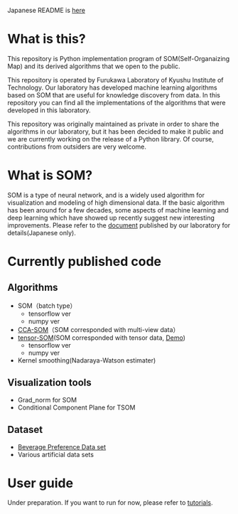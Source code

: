Japanese README is [here](https://github.com/furukawa-laboratory/somf/blob/master/README_ja.md)

# What is this?
This repository is Python implementation program of SOM(Self-Organaizing Map) and its derived algorithms that we open to the public.

This repository is operated by Furukawa Laboratory of Kyushu Institute of Technology. Our laboratory has developed machine learning algorithms based on SOM that are useful for knowledge discovery from data. In this repository you can find all the implementations of the algorithms that were developed in this laboratory.

This repository was originally maintained as private in order to share the algorithms in our laboratory, but it has been decided to make it public and we are currently working on the release of a Python library. Of course, contributions from outsiders are very welcome.

# What is SOM?
SOM is a type of neural network, and is a widely used algorithm for visualization and modeling of high dimensional data. If the basic algorithm has been around for a few decades, some aspects of machine learning and deep learning which have showed up recently suggest new interesting improvements. Please refer to the [document](http://www.brain.kyutech.ac.jp/~furukawa/data/SOMtext.pdf) published by our laboratory for details(Japanese only).

# Currently published code

## Algorithms
- SOM（batch type）
   - tensorflow ver
   - numpy ver
- [CCA-SOM](https://www.jstage.jst.go.jp/article/jsoft/30/2/30_525/_article/-char/ja)（SOM corresponded with multi-view data）
- [tensor-SOM](https://www.sciencedirect.com/science/article/pii/S0893608016000149)(SOM corresponded with tensor data, [Demo](http://www.brain.kyutech.ac.jp/~furukawa/tsom-e/))
   - tensorflow ver
   - numpy ver
- Kernel smoothing(Nadaraya-Watson estimater)

## Visualization tools
- Grad_norm for SOM
- Conditional Component Plane for TSOM

## Dataset
- [Beverage Preference Data set](http://www.brain.kyutech.ac.jp/~furukawa/beverage-e/)
- Various artificial data sets

# User guide
Under preparation. If you want to run for now, please refer to [tutorials](https://github.com/furukawa-laboratory/somf/tree/master/tutorials).
